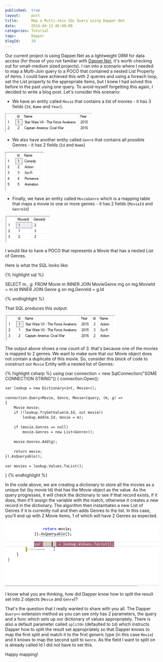 ```yaml
---
published: 	true
layout: 	post
title:		Map a Multi-Join SQL Query using Dapper.Net 
date: 		2016-04-13 06:00:00
categories: Tutorial
tags: 		Dapper
blogId:     29
---
```


Our current project is using Dapper.Net as a lightweight ORM for data access (for those of you not familiar with [Dapper.Net](https://github.com/StackExchange/dapper-dot-net), it's worth checking out for small-medium sized projects). I ran into a scenario where I needed to map a Multi-Join query to a POCO that contained a nested List Property of items. I could have achieved this with 2 queries and using a foreach loop, set the List property to the appropriate items, but I knew I had solved this before in the past using one query. To avoid myself forgetting this again, I decided to write a blog post. Let's consider this scenario:

* We have an entity called ```Movie``` that contains a list of movies - it has 3 fields (```Id```, ```Name``` and ```Year```).

![Movie Entity](/assets/articles/29/MovieEntity.PNG)

* We also have another entity called ```Genre``` that contains all possible Genres - it has 2 fields (```Id``` and ```Name```)

![Genre Entity](/assets/articles/29/GenreEntity.PNG)

* Finally, we have an entity called ```MovieGenre``` which is a mapping table that maps a movie to one or more genres - it has 2 fields (```MovieId``` and ```GenreId```)

![Movie Entity](/assets/articles/29/MovieGenre.PNG)

I would like to have a POCO that represents a Movie that has a nested List of Genres.

Here is what the SQL looks like:  

{% highlight sql %}

SELECT
    m.*,
    g.*
FROM
    Movie m
INNER JOIN
    MovieGenre mg on mg.MovieId = m.Id
INNER JOIN
    Genre g on mg.GenreId = g.Id

{% endhighlight %}

That SQL produces this output:

![Movie Entity](/assets/articles/29/MovieGenreQueryOutput.PNG)

The output above shows a row count of 3. that's because one of the movies is mapped to 2 genres. We want to make sure that our Movie object does not contain a duplicate of this movie. So, consider this block of code to construct our ```Movie``` Entity with a nested list of Genres:

{% highlight csharp %}
using (var connection = new SqlConnection("SOME CONNECTION STRING"))
{
    connection.Open();

    var lookup = new Dictionary<int, Movie>();

    connection.Query<Movie, Genre, Movie>(query, (m, g) =>
    {
        Movie movie;
        if (!lookup.TryGetValue(m.Id, out movie))
            lookup.Add(m.Id, movie = m);

        if (movie.Genres == null)
            movie.Genres = new List<Genre>();

        movie.Genres.Add(g);

        return movie;
    }).AsQueryable();

    var movies = lookup.Values.ToList();
}
{% endhighlight %}

In the code above, we are creating a dictionary to store all the movies as a unique list (by movie Id) that has the Movie object as the value. As the query progresses, it will check the dictionary to see if that record exists, if it does, then it'll assign the variable with the match, otherwise it creates a new record in the dictionary. The algorithm then instantiates a new List of Genres if it is currently null and then adds Genres to the list. In this case, you'll end up with 2 Movie items, 1 of which will have 2 Genres as expected.

![Movie List](/assets/articles/29/MovieList.gif)

I know what you are thinking, how did Dapper know how to split the result set into 2 objects (```Movie``` and ```Genre```)?

That's the question that I really wanted to share with you all. The Dapper ```Query<>``` extension method as you can see only has 2 parameters, the query and a func which sets up our dictionary of values appropriately. There is also a default parameter called ```splitOn``` (defaulted to ```Id```) which instructs Dapper how to split the result set appropriately so that Dapper knows to map the first split and match it to the first generic type (in this case ```Movie```) and it knows to map the second split to ```Genre```. As the field I want to split on is already called Id I did not have to set this.

Happy mapping!
